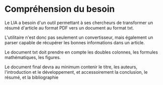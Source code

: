 # Compréhension du besoin

Le LIA a besoin d'un outil permettant à ses chercheurs de transformer un résumé d'article au format PDF vers un document au format txt.

L'utilitaire n'est donc pas seulement un convertisseur, mais également un parser capable de récupérer les bonnes informations dans un article.

Le document txt doit prendre en compte les doubles colonnes, les formules mathématiques, les figures.

Le document final devra au minimum contenir le titre, les auteurs, l'introduction et le développement, et accessoirement la conclusion, le résumé, et la bibliographie
